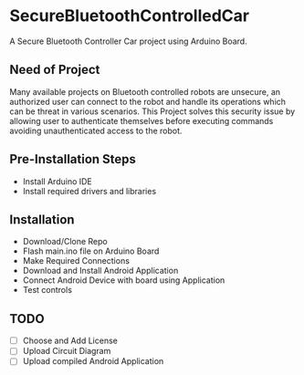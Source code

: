 # SecureBluetoothControlledCar

A Secure Bluetooth Controller Car project using Arduino Board.

## Need of Project
Many available projects on Bluetooth controlled robots are unsecure, an authorized user can connect to the robot and handle its operations which can be threat in various scenarios. This Project solves this security issue by allowing user to authenticate themselves before executing commands avoiding unauthenticated access to the robot.

## Pre-Installation Steps
  - Install Arduino IDE
  - Install required drivers and libraries

## Installation
  - Download/Clone Repo
  - Flash main.ino file on Arduino Board
  - Make Required Connections
  - Download and Install Android Application
  - Connect Android Device with board using Application
  - Test controls
 
## TODO
  - [ ] Choose and Add License
  - [ ] Upload Circuit Diagram 
  - [ ] Upload compiled Android Application
